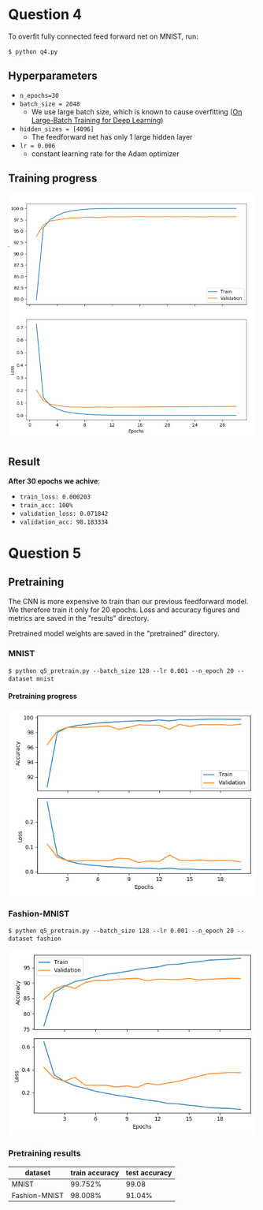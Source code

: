 # Question 4
To overfit fully connected feed forward net on MNIST, run:
```
$ python q4.py
```

## Hyperparameters 
- `n_epochs=30`
- `batch_size = 2048`
    - We use large batch size, which is known to cause overfitting ([On Large-Batch Training for Deep Learning](https://arxiv.org/abs/1609.04836))
- `hidden_sizes = [4096]`
    - The feedforward net has only 1 large hidden layer
- `lr = 0.006`
    - constant learning rate for the Adam optimizer

## Training progress
![Loss and accuracy figure](q4_mnist_overfit_acc_loss_figure.png)


## Result
**After 30 epochs we achive**:
- `train_loss: 0.000203`
- `train_acc: 100%`
- `validation_loss: 0.071842`
- `validation_acc: 98.183334`

# Question 5

## Pretraining
The CNN is more expensive to train than our previous feedforward model. We therefore train it only for 20 epochs.
Loss and accuracy figures and metrics are saved in the "results" directory.

Pretrained model weights are saved in the "pretrained" directory.


### **MNIST**
```
$ python q5_pretrain.py --batch_size 128 --lr 0.001 --n_epoch 20 --dataset mnist
```

#### **Pretraining progress**
![CNN MNIST pretraining](results/mnist_pretraining_n_epoch=20,bs=128,lr=0.001.png)

### **Fashion-MNIST**
```
$ python q5_pretrain.py --batch_size 128 --lr 0.001 --n_epoch 20 --dataset fashion
```

![CNN Fashion-MNIST pretraining](results/fashion_pretraining_n_epoch=20,bs=128,lr=0.001.png)


### Pretraining results
|dataset|train accuracy|test accuracy|
|-|-|-|
|MNIST|99.752%|99.08|
|Fashion-MNIST|98.008%|91.04%|